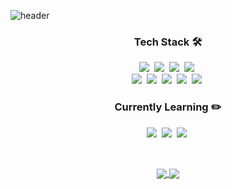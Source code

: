 ![header](https://capsule-render.vercel.app/api?type=$waving&color=677abf&height=170&section=header&text=JISU&fontSize=90&fontColor=2c2f33&animation=twinkling)

<h3 align="center">Tech Stack 🛠️</h3>
<p align="center">
  <img src="https://img.shields.io/badge/HTML5-E34F26?style=flat-square&logo=html5&logoColor=white">&nbsp
  <img src="https://img.shields.io/badge/CSS3-1572B6?style=flat-square&logo=css3&logoColor=white">&nbsp
  <img src="https://img.shields.io/badge/JavaScript-F7DF1E?style=flat-square&logo=javascript&logoColor=white">&nbsp 
  <img src="https://img.shields.io/badge/React-61DAFB?style=flat-square&logo=react&logoColor=white">&nbsp 
  <br/>
  <img src="https://img.shields.io/badge/C-A8B9CC?style=flat-square&logo=C&logoColor=white">&nbsp
  <img src="https://img.shields.io/badge/C++-00599C?style=flat-square&logo=cplusplus&logoColor=white">&nbsp
  <img src="https://img.shields.io/badge/Python-3776AB?style=flat-square&logo=python&logoColor=white">&nbsp
  <img src="https://img.shields.io/badge/JAVA-007396?style=flat-square&logo=java&logoColor=white">&nbsp
  <img src="https://img.shields.io/badge/MySQL-4479A1?style=flat-square&logo=mysql&logoColor=white">&nbsp
  <br/>
</p>
<h3 align="center">Currently Learning ✏️</h3>
<p align="center">
  <img src="https://img.shields.io/badge/TypeScript-3178C6?style=flat-square&logo=typescript&logoColor=white">&nbsp
  <img src="https://img.shields.io/badge/Node.js-339933?style=flat-square&logo=node.js&logoColor=white">&nbsp
  <img src="https://img.shields.io/badge/Express-000000?style=flat-square&logo=express&logoColor=white">&nbsp
</p>
<br/>
<p align="center">
  <a href="https://github.com/Jisu00">
    <img align="center" src="https://github-readme-stats.vercel.app/api/top-langs/?username=Jisu00&layout=compact&show_icons=true&show_owner=true&hide_title=false&theme=discord_old_blurple&hide=ruby" />
  </a>
  <a href="https://github.com/Jisu00">
    <img align="center" src="https://github-readme-stats.vercel.app/api?username=jisu00&hide=&hide_title=true&show_icons=true&include_all_commits=true&theme=discord_old_blurple" />
  </a>
</p>

